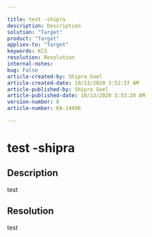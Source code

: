 ```yaml
---

title: test -shipra  
description: Description  
solution: "Target"  
product: "Target"  
applies-to: "Target"  
keywords: KCS  
resolution: Resolution  
internal-notes:   
bug: False  
article-created-by: Shipra Goel  
article-created-date: 10/13/2020 3:52:37 AM  
article-published-by: Shipra Goel  
article-published-date: 10/13/2020 3:53:28 AM  
version-number: 8  
article-number: KA-14496

---
```


# test -shipra

## Description

test

## Resolution

test
